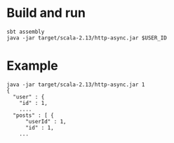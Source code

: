 # Build and run

    sbt assembly
    java -jar target/scala-2.13/http-async.jar $USER_ID
    
# Example

    java -jar target/scala-2.13/http-async.jar 1
    {
      "user" : {
        "id" : 1,
        ....
      "posts" : [ {
          "userId" : 1,
          "id" : 1,
        ...    